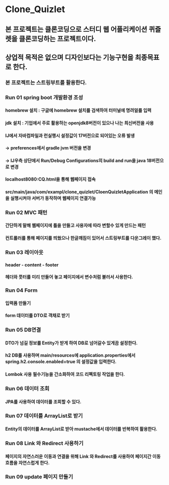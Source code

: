 # Clone_Quizlet

## 본 프로젝트는 클론코딩으로 스터디 웹 어플리케이션 퀴즐렛을 클론코딩하는 프로젝트이다.
## 상업적 목적은 없으며 디자인보다는 기능구현을 최종목표로 한다.

### 본 프로젝트는 스트링부트를 활용한다.


### Run 01 spring boot 개발환경 조성
#### homebrew 설치 : 구글에 homebrew 설치를 검색하여 터미널에 명려얼를 입력
#### jdk 설치 : 기업에서 주로 활용하는 openjdk8버전이 있으나 나는 최신버전을 사용
#### IJ에서 자바컴파일과 런실행시 설정값이 17버전으로 되어있는 오류 발생
####  -> preferences에서 gradle jvm 버전을 변경
####  -> IJ우측 상단에서 Run/Debug Configurations의 build and run을 java 18버전으로 변경 
#### localhost8080:CQ.html을 통해 웹페이지 접속
#### src/main/java/com/exampl/clone_quizlet/CloenQuizletApplication 의 메인을 실행시켜야 서버가 동작하며 웹페이지 연결가능

### Run 02 MVC 패턴
#### 간단하게 말해 웹페이지에 틀을 만들고 사용자에 따라 변할수 있게 만드는 패턴
#### 컨트롤러를 통해 페이지를 띄웠으나 한글깨짐이 있어서 스트링부트를 다운그레이 했다.

### Run 03 레이아웃
#### header - content - footer
#### 헤더와 풋터를 미리 만들어 놓고 페이지에서 변수처럼 불러서 사용한다.

### Run 04 Form
#### 입력폼 만들기
#### form 데이터를 DTO로 객채로 받기

### Run 05 DB연결
#### DTO가 넘길 정보를 Entity가 받게 하여 DB로 넘어갈수 있게끔 설정한다.
#### h2 DB를 사용하며 main/resources에 application.properties에서 spring.h2.console.enabled=true 의 설정값을 입력한다.
#### Lombok 사용 필수기능을 간소화하여 코드 리펙토링 작업을 한다.

### Run 06 데이터 조회
#### JPA를 사용하여 데이터를 조회할 수 있다.

### Run 07 데이터를 ArrayList로 받기
#### Entity의 데이터를 ArrayList로 받아 mustache에서 데이터를 반복하여 활용한다.

### Run 08 Link 와 Redirect 사용하기
#### 페이지의 자연스러운 이동과 연결을 위해 Link 와 Redirect를 사용하여 페이지간 이동 흐름을 자연스럽게 한다.

### Run 09 update 페이지 만들기
